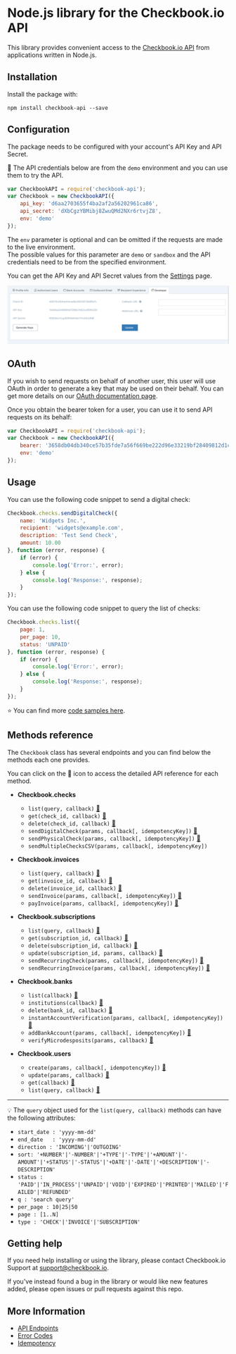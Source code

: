 # Node.js library for the Checkbook.io API

This library provides convenient access to the [Checkbook.io API](https://checkbook.io/) from applications written in Node.js.

## Installation

Install the package with:

    npm install checkbook-api --save
    
## Configuration

The package needs to be configured with your account's API Key and API Secret.

:key: The API credentials below are from the ```demo``` environment and you can use them to try the API.

``` js
var CheckbookAPI = require('checkbook-api');
var Checkbook = new CheckbookAPI({
	api_key: 'd6aa2703655f4ba2af2a56202961ca86',
	api_secret: 'dXbCgzYBMibj8ZwuQMd2NXr6rtvjZ8',
	env: 'demo'
});
```
    
The ```env``` parameter is optional and can be omitted if the requests are made to the live environment.  
The possible values for this parameter are ```demo``` or ```sandbox``` and the API credentials need to be from the specified environment.
    
You can get the API Key and API Secret values from the [Settings](https://checkbook.io/account/settings) page.

![API Key and API Secret](docs/API_Keys.png)

## OAuth

If you wish to send requests on behalf of another user, this user will use OAuth in order to generate a key that may be used on their behalf. You can get more details on our [OAuth documentation page](https://docs.checkbook.io/docs/connect-with-oauth).

Once you obtain the bearer token for a user, you can use it to send API requests on its behalf:


``` js
var CheckbookAPI = require('checkbook-api');
var Checkbook = new CheckbookAPI({
	bearer: '3658db04db340ce57b35fde7a56f669be222d96e33219bf28409812d1ca364b5',
	env: 'demo'
});
```
    
## Usage

You can use the following code snippet to send a digital check:

``` js
Checkbook.checks.sendDigitalCheck({
    name: 'Widgets Inc.',
    recipient: 'widgets@example.com',
    description: 'Test Send Check',
    amount: 10.00
}, function (error, response) {
    if (error) {
        console.log('Error:', error);
    } else {
        console.log('Response:', response);
    }
});
```

You can use the following code snippet to query the list of checks:

``` js
Checkbook.checks.list({
    page: 1,
    per_page: 10,
    status: 'UNPAID'
}, function (error, response) {
    if (error) {
        console.log('Error:', error);
    } else {
        console.log('Response:', response);
    }
});
```

:star: You can find more [code samples here](samples).  

## Methods reference

The ```Checkbook``` class has several endpoints and you can find below the methods each one provides.  

You can click on the :book: icon to access the detailed API reference for each method. 

 * __Checkbook.checks__
 	* ```list(query, callback)``` [:book:](https://docs.checkbook.io/reference#get-checks)
 	* ```get(check_id, callback)``` [:book:](https://docs.checkbook.io/reference#get-check)
 	* ```delete(check_id, callback)``` [:book:](https://docs.checkbook.io/reference#delete-check)
 	* ```sendDigitalCheck(params, callback[, idempotencyKey])``` [:book:](https://docs.checkbook.io/reference#post-check-digital)
 	* ```sendPhysicalCheck(params, callback[, idempotencyKey])``` [:book:](https://docs.checkbook.io/reference#post-check-physical)
 	* ```sendMultipleChecksCSV(params, callback[, idempotencyKey])```
 	
 * __Checkbook.invoices__
 	* ```list(query, callback)``` [:book:](https://docs.checkbook.io/reference#get-invoices)
 	* ```get(invoice_id, callback)``` [:book:](https://docs.checkbook.io/reference#get-invoice)
	* ```delete(invoice_id, callback)``` [:book:](https://docs.checkbook.io/reference#delete-invoice)
	* ```sendInvoice(params, callback[, idempotencyKey])``` [:book:](https://docs.checkbook.io/reference#post-invoice)
	* ```payInvoice(params, callback[, idempotencyKey])``` [:book:](https://docs.checkbook.io/reference#post-invoice-payment)
 	
 * __Checkbook.subscriptions__
 	* ```list(query, callback)``` [:book:](https://docs.checkbook.io/reference#get-subscriptions)
	* ```get(subscription_id, callback)``` [:book:](https://docs.checkbook.io/reference#get-subscription)
	* ```delete(subscription_id, callback)``` [:book:](https://docs.checkbook.io/reference#delete-subscription)
	* ```update(subscription_id, params, callback)``` [:book:](https://docs.checkbook.io/reference#put-subscription)
	* ```sendRecurringCheck(params, callback[, idempotencyKey])``` [:book:](https://docs.checkbook.io/reference#post-subscription-check)
	* ```sendRecurringInvoice(params, callback[, idempotencyKey])``` [:book:](https://docs.checkbook.io/reference#post-subscription-invoice)
 
 * __Checkbook.banks__
 	* ```list(callback)``` [:book:](https://docs.checkbook.io/reference#get-banks)
 	* ```institutions(callback)``` [:book:](https://docs.checkbook.io/reference#get-bank-institutions)
 	* ```delete(bank_id, callback)``` [:book:](https://docs.checkbook.io/reference#delete-bank)
 	* ```instantAccountVerification(params, callback[, idempotencyKey])``` [:book:](https://docs.checkbook.io/reference#post-bank-iav)
 	* ```addBankAccount(params, callback[, idempotencyKey])``` [:book:](https://docs.checkbook.io/reference#post-bank)
 	* ```verifyMicrodesposits(params, callback)``` [:book:](https://docs.checkbook.io/reference#post-bank-verify)
 	
 * __Checkbook.users__
 	* ```create(params, callback[, idempotencyKey])``` [:book:](https://docs.checkbook.io/reference#post-user)
 	* ```update(params, callback)``` [:book:](https://docs.checkbook.io/reference#put-user)
 	* ```get(callback)``` [:book:](https://docs.checkbook.io/reference#get-user)
 	* ```list(query, callback)``` [:book:](https://docs.checkbook.io/reference#get-users)
 
---

:bulb: The ```query``` object used for the ```list(query, callback)``` methods can have the following attributes:  
  * ```start_date : 'yyyy-mm-dd'```  
  * ```end_date   : 'yyyy-mm-dd'```  
  * ```direction : 'INCOMING'|'OUTGOING'```  
  * ```sort: '+NUMBER'|'-NUMBER'|'+TYPE'|'-TYPE'|'+AMOUNT'|'-AMOUNT'|'+STATUS'|'-STATUS'|'+DATE'|'-DATE'|'+DESCRIPTION'|'-DESCRIPTION'```  
  * ```status : 'PAID'|'IN_PROCESS'|'UNPAID'|'VOID'|'EXPIRED'|'PRINTED'|'MAILED'|'FAILED'|'REFUNDED'```  
  * ```q : 'search query'```  
  * ```per_page : 10|25|50```    
  * ```page : [1..N]```  
  * ```type : 'CHECK'|'INVOICE'|'SUBSCRIPTION'```  
 
## Getting help

If you need help installing or using the library, please contact Checkbook.io Support at support@checkbook.io.  

If you've instead found a bug in the library or would like new features added, please open issues or pull requests against this repo.

## More Information

 * [API Endpoints](https://docs.checkbook.io/reference)
 * [Error Codes](https://docs.checkbook.io/reference#error-codes)
 * [Idempotency](https://docs.checkbook.io/reference#idempotent-requests)
    
    